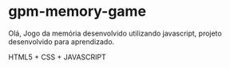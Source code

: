  # gpm-memory-game

Olá,
Jogo da memória desenvolvido utilizando javascript, projeto desenvolvido para aprendizado.




HTML5 + CSS + JAVASCRIPT
 

